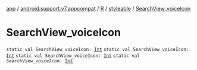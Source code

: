 [app](../../../index.md) / [android.support.v7.appcompat](../../index.md) / [R](../index.md) / [styleable](index.md) / [SearchView_voiceIcon](.)

# SearchView_voiceIcon

`static val SearchView_voiceIcon: `[`Int`](https://kotlinlang.org/api/latest/jvm/stdlib/kotlin/-int/index.html)
`static val SearchView_voiceIcon: `[`Int`](https://kotlinlang.org/api/latest/jvm/stdlib/kotlin/-int/index.html)
`static val SearchView_voiceIcon: `[`Int`](https://kotlinlang.org/api/latest/jvm/stdlib/kotlin/-int/index.html)
`static val SearchView_voiceIcon: `[`Int`](https://kotlinlang.org/api/latest/jvm/stdlib/kotlin/-int/index.html)